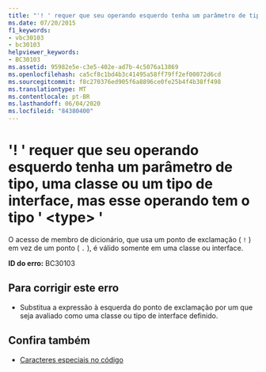 ```yaml
---
title: "'! ' requer que seu operando esquerdo tenha um parâmetro de tipo, uma classe ou um tipo de interface, mas esse operando tem o tipo ' <type> '"
ms.date: 07/20/2015
f1_keywords:
- vbc30103
- bc30103
helpviewer_keywords:
- BC30103
ms.assetid: 95982e5e-c3e5-402e-ad7b-4c5076a13869
ms.openlocfilehash: ca5cf8c1bd4b3c41495a58ff79ff2ef00072d6cd
ms.sourcegitcommit: f8c270376ed905f6a8896ce0fe25b4f4b38ff498
ms.translationtype: MT
ms.contentlocale: pt-BR
ms.lasthandoff: 06/04/2020
ms.locfileid: "84380400"
---
```

# <a name="-requires-its-left-operand-to-have-a-type-parameter-class-or-interface-type-but-this-operand-has-the-type-type"></a>'! ' requer que seu operando esquerdo tenha um parâmetro de tipo, uma classe ou um tipo de interface, mas esse operando tem o tipo ' \<type> '
O acesso de membro de dicionário, que usa um ponto de exclamação ( `!` ) em vez de um ponto ( `.` ), é válido somente em uma classe ou interface.  
  
 **ID do erro:** BC30103  
  
## <a name="to-correct-this-error"></a>Para corrigir este erro  
  
- Substitua a expressão à esquerda do ponto de exclamação por um que seja avaliado como uma classe ou tipo de interface definido.  
  
## <a name="see-also"></a>Confira também

- [Caracteres especiais no código](../programming-guide/program-structure/special-characters-in-code.md)
